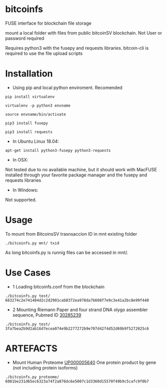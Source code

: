 # bitcoinfs


FUSE interface for blockchain file storage


mount a local folder with files from public bitcoinSV blockchain. Not User or password required 



Requires python3 with the fusepy and requests libraries.
bitcoin-cli is required to use the file upload scripts

# Installation

* Using pip and local python enviroment. Recomended
```
pip install virtualenv
```
```
virtualenv -p python3 envname
```
```
source envname/bin/activate
```
```
pip3 install fusepy
```
```
pip3 install requests
```

* In Ubuntu Linux 18.04:

```
apt-get install python3-fusepy python3-requests
```

* In OSX:

Not tested due to no available machine, but it should work with MacFUSE installed through your favorite package manager and the fusepy and requests libraries

* In Windows:

Not supported.

# Usage
To mount from BitcoinsSV trasnsaccion ID in mnt existing folder

```
./bitcoinfs.py mnt/ txid
```

As long bitcoinfs.py is runnig files can be accessed in mnt/.

# Use Cases 

* 1 Loading bitcoinfs.conf from the blockchain

```
./bitcoinfs.py test/ 663274c2e741484d2c2d2901cab0372ea978da7b608f7e9c3e41a2bc8e99f440
```

* 2 Mounting Riemann Paper and four strand DNA olygo assembler sequence, Pubmed ID [30285239](https://www.ncbi.nlm.nih.gov/pubmed/30285239)

```
./bitcoinfs.py test/ 3fa7bea2b9d2ab16d7ecea074e9b2277272b9e707d42f4d52d69b9f5272025c6
```
# ARTEFACTS



* Mount Human Proteome [UP000005640](https://www.uniprot.org/proteomes/UP000005640)
One protein product by gene (not including protein isoforms) 


```
./bitcoinfs.py proteome/ 6081be231d65ec6323a74f2a876dc6e5007c1d3360d15570f49b9c5cafc9f0b7
```


